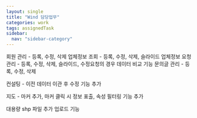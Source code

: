 ```yaml
---
layout: single
title: "Wind 담당업무"
categories: work
tags: assignedTask
sidebar:
  nav: "sidebar-category"
---
```


회원 관리 - 등록, 수정, 삭제
업체정보 조회 - 등록, 수정, 삭제, 슬라이드
업체정보 요청관리 - 등록, 수정, 삭제, 슬라이드, 수정요청의 경우 데이터 비교 기능
문의글 관리 - 등록, 수정, 삭제

컨설팅 - 이전 데이터 이관 후 수정 기능 추가

지도 - 마커 추가, 마커 클릭 시 정보 표출, 속성 필터링 기능 추가

대용량 shp 파일 추가 업로드 기능
